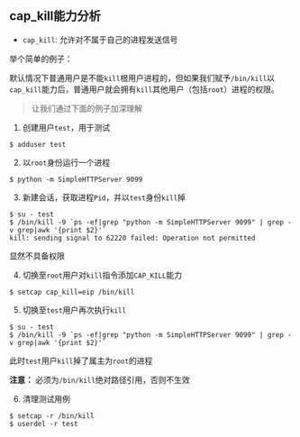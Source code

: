 ## cap_kill能力分析

- `cap_kill`: 允许对不属于自己的进程发送信号

举个简单的例子：

默认情况下普通用户是不能`kill`根用户进程的，但如果我们赋予`/bin/kill`以`cap_kill`能力后，普通用户就会拥有`kill`其他用户（包括`root`）进程的权限。

> 让我们通过下面的例子加深理解

1. 创建用户`test`，用于测试

```shell
$ adduser test
```

2. 以`root`身份运行一个进程

```shell
$ python -m SimpleHTTPServer 9099
```

3. 新建会话，获取进程`Pid`，并以`test`身份`kill`掉

```shell
$ su - test
$ /bin/kill -9 `ps -ef|grep "python -m SimpleHTTPServer 9099" | grep -v grep|awk '{print $2}'`
kill: sending signal to 62220 failed: Operation not permitted
```

显然不具备权限

4. 切换至`root`用户对`kill`指令添加`CAP_KILL`能力

```shell
$ setcap cap_kill=eip /bin/kill 
```

5. 切换至`test`用户再次执行`kill`

```shell
$ su - test
$ /bin/kill -9 `ps -ef|grep "python -m SimpleHTTPServer 9099" | grep -v grep|awk '{print $2}'`
```

此时`test`用户`kill`掉了属主为`root`的进程

**注意：** 必须为`/bin/kill`绝对路径引用，否则不生效

6. 清理测试用例

```shell
$ setcap -r /bin/kill
$ userdel -r test 
```
